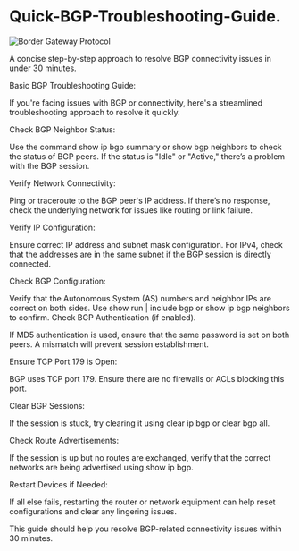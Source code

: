 # Quick-BGP-Troubleshooting-Guide.

![Border Gateway Protocol](https://github.com/user-attachments/assets/383b4994-484f-4d96-b377-3762b5016d39)

A concise step-by-step approach to resolve BGP connectivity issues in under 30 minutes.

Basic BGP Troubleshooting Guide:

If you're facing issues with BGP or connectivity, here's a streamlined troubleshooting approach to resolve it quickly.

Check BGP Neighbor Status:

Use the command show ip bgp summary or show bgp neighbors to check the status of BGP peers. If the status is "Idle" or "Active," there’s a problem with the BGP session.

Verify Network Connectivity:

Ping or traceroute to the BGP peer's IP address. If there’s no response, check the underlying network for issues like routing or link failure.

Verify IP Configuration:

Ensure correct IP address and subnet mask configuration. For IPv4, check that the addresses are in the same subnet if the BGP session is directly connected.

Check BGP Configuration:

Verify that the Autonomous System (AS) numbers and neighbor IPs are correct on both sides. Use show run | include bgp or show ip bgp neighbors to confirm.
Check BGP Authentication (if enabled).

If MD5 authentication is used, ensure that the same password is set on both peers. A mismatch will prevent session establishment.

Ensure TCP Port 179 is Open:

BGP uses TCP port 179. Ensure there are no firewalls or ACLs blocking this port.

Clear BGP Sessions:

If the session is stuck, try clearing it using clear ip bgp <neighbor IP> or clear bgp all.

Check Route Advertisements:

If the session is up but no routes are exchanged, verify that the correct networks are being advertised using show ip bgp.

Restart Devices if Needed:

If all else fails, restarting the router or network equipment can help reset configurations and clear any lingering issues.

This guide should help you resolve BGP-related connectivity issues within 30 minutes.
